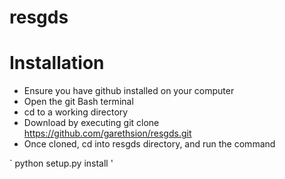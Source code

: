 # resgds

Installation 
=============

* Ensure you have github installed on your computer 
* Open the git Bash terminal 
* cd to a working directory 
* Download by executing git clone https://github.com/garethsion/resgds.git
* Once cloned, cd into resgds directory, and run the command 

` python setup.py install '
